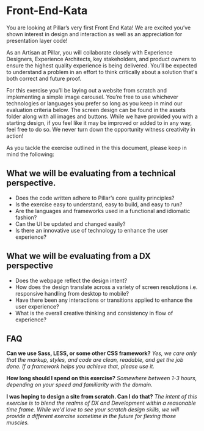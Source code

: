 # Front-End-Kata

You are looking at Pillar’s very first Front End Kata! We are excited you’ve shown interest in design and interaction as well as an appreciation for presentation layer code!

As an Artisan at Pillar, you will collaborate closely with Experience Designers, Experience Architects, key stakeholders, and product owners to ensure the highest quality experience is being delivered. You’ll be expected to understand a problem in an effort to think critically about a solution that's both correct and future proof.

For this exercise you’ll be laying out a website from scratch and implementing a simple image carousel. You’re free to use whichever technologies or languages you prefer so long as you keep in mind our evaluation criteria below. The screen design can be found in the assets folder along with all images and buttons. While we have provided you with a starting design, if you feel like it may be improved or added to in any way, feel free to do so. We never turn down the opportunity witness creativity in action!

As you tackle the exercise outlined in the this document, please keep in mind the following:

## What we will be evaluating from a technical perspective.
- Does the code written adhere to Pillar’s core quality principles?
- Is the exercise easy to understand, easy to build, and easy to run?
- Are the languages and frameworks used in a functional and idiomatic fashion?
- Can the UI be updated and changed easily?
- Is there an innovative use of technology to enhance the user experience?


## What we will be evaluating from a DX perspective
- Does the webpage reflect the design intent?
- How does the design translate across a variety of screen resolutions i.e. responsive handling from desktop to mobile?
- Have there been any interactions or transitions applied to enhance the user experience?
- What is the overall creative thinking and consistency in flow of experience?

## FAQ
**Can we use Sass, LESS, or some other CSS framework?**
*Yes, we care only that the markup, styles, and code are clean, readable, and get the job done. If a framework helps you achieve that, please use it.*

**How long should I spend on this exercise?**
*Somewhere between 1-3 hours, depending on your speed and familiarity with the domain.*

**I was hoping to design a site from scratch. Can I do that?**
*The intent of this exercise is to blend the realms of DX and Development within a reasonable time frame. While we'd love to see your scratch design skills, we will provide a different exercise sometime in the future for flexing those muscles.*
